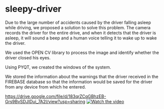 # sleepy-driver
Due to the large number of accidents caused by the driver falling asleep while driving, we proposed a solution to solve this problem. The camera records the driver for the entire drive, and when it detects that the driver is asleep, it will sound a beep and a human voice telling it to wake up to wake the driver.

We used the OPEN CV library to process the image and identify whether the driver closed his eyes.

Using PYQT, we created the windows of the system.

We stored the information about the warnings that the driver received in the FIREBASE database so that the information would be saved for the driver from any device from which he entered.

https://drive.google.com/file/d/183qrZCqGBhzEB-Grs9BvSDJIDui_7A2I/view?usp=sharing
[![Watch the video](https://user-images.githubusercontent.com/45630158/136717577-50a5f03f-562a-4874-8c5c-f8dae473b5cc.jpeg)](https://drive.google.com/file/d/183qrZCqGBhzEB-Grs9BvSDJIDui_7A2I/view?usp=sharing)
